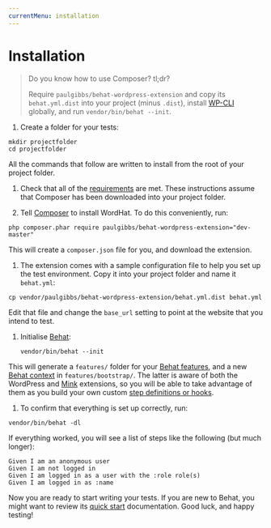 ```yaml
---
currentMenu: installation
---
```


# Installation

> Do you know how to use Composer? tl;dr?
>
> Require `paulgibbs/behat-wordpress-extension` and copy its `behat.yml.dist` into your project (minus `.dist`), install <a href="https://wp-cli.org/">WP-CLI</a> globally, and run `vendor/bin/behat --init`.

1. Create a folder for your tests:

  ```Shell
  mkdir projectfolder
  cd projectfolder
  ```

  All the commands that follow are written to install from the root of your project folder.

1. Check that all of the [requirements](requirements.html) are met. These instructions assume that Composer has been downloaded into your project folder.

1. Tell [Composer](https://getcomposer.org/) to install WordHat. To do this conveniently, run:

  ```Shell
  php composer.phar require paulgibbs/behat-wordpress-extension="dev-master"
  ```

  This will create a `composer.json` file for you, and download the extension.

1. The extension comes with a sample configuration file to help you set up the test environment. Copy it into your project folder and name it `behat.yml`:

  ```Shell
  cp vendor/paulgibbs/behat-wordpress-extension/behat.yml.dist behat.yml
  ```

  Edit that file and change the `base_url` setting to point at the website that you intend to test.

1. Initialise [Behat](http://behat.org):

    ```Shell
    vendor/bin/behat --init
    ```

  This will generate a `features/` folder for your [Behat features](http://docs.behat.org/en/latest/user_guide/features_scenarios.html#features), and a new [Behat context](http://docs.behat.org/en/latest/user_guide/context.html) in `features/bootstrap/`. The latter is aware of both the WordPress and [Mink](https://github.com/Behat/MinkExtension) extensions, so you will be able to take advantage of them as you build your own custom [step definitions or hooks](http://docs.behat.org/en/latest/user_guide/writing_scenarios.html).

1. To confirm that everything is set up correctly, run:

  ```Shell
  vendor/bin/behat -dl
  ```

  If everything worked, you will see a list of steps like the following (but much longer):

  ```Gherkin
  Given I am an anonymous user
  Given I am not logged in
  Given I am logged in as a user with the :role role(s)
  Given I am logged in as :name
  ```

Now you are ready to start writing your tests. If you are new to Behat, you might want to review its [quick start](http://behat.org/en/latest/quick_start.html#example) documentation. Good luck, and happy testing!
